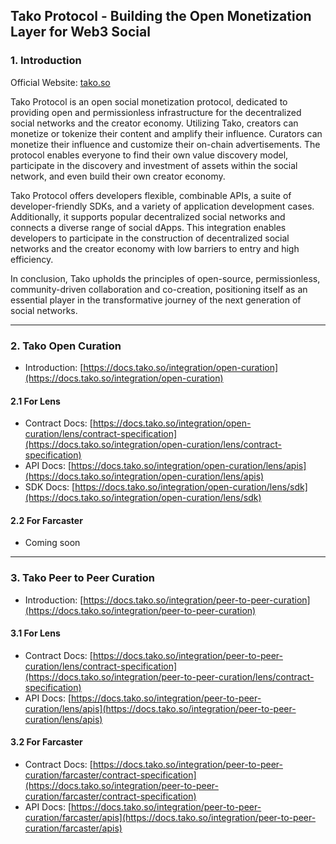 <div align="start">

## Tako Protocol - Building the Open Monetization Layer for Web3 Social

### 1. Introduction

Official Website: [tako.so](https://tako.so)

<p>
Tako Protocol is an open social monetization protocol, dedicated to providing open and permissionless infrastructure for the decentralized social networks and the creator economy. Utilizing Tako, creators can monetize or tokenize their content and amplify their influence. Curators can monetize their influence and customize their on-chain advertisements. The protocol enables everyone to find their own value discovery model, participate in the discovery and investment of assets within the social network, and even build their own creator economy.

Tako Protocol offers developers flexible, combinable APIs, a suite of developer-friendly SDKs, and a variety of application development cases. Additionally, it supports popular decentralized social networks and connects a diverse range of social dApps. This integration enables developers to participate in the construction of decentralized social networks and the creator economy with low barriers to entry and high efficiency.

In conclusion, Tako upholds the principles of open-source, permissionless, community-driven collaboration and co-creation, positioning itself as an essential player in the transformative journey of the next generation of social networks.
</p>

---

### 2. Tako Open Curation
- Introduction: [https://docs.tako.so/integration/open-curation](https://docs.tako.so/integration/open-curation)

#### 2.1 For Lens

- Contract Docs: [https://docs.tako.so/integration/open-curation/lens/contract-specification](https://docs.tako.so/integration/open-curation/lens/contract-specification)
- API Docs: [https://docs.tako.so/integration/open-curation/lens/apis](https://docs.tako.so/integration/open-curation/lens/apis)
- SDK Docs: [https://docs.tako.so/integration/open-curation/lens/sdk](https://docs.tako.so/integration/open-curation/lens/sdk)

#### 2.2 For Farcaster

- Coming soon

---

### 3. Tako Peer to Peer Curation

- Introduction: [https://docs.tako.so/integration/peer-to-peer-curation](https://docs.tako.so/integration/peer-to-peer-curation)

#### 3.1 For Lens
- Contract Docs: [https://docs.tako.so/integration/peer-to-peer-curation/lens/contract-specification](https://docs.tako.so/integration/peer-to-peer-curation/lens/contract-specification)
- API Docs: [https://docs.tako.so/integration/peer-to-peer-curation/lens/apis](https://docs.tako.so/integration/peer-to-peer-curation/lens/apis)

#### 3.2 For Farcaster
- Contract Docs: [https://docs.tako.so/integration/peer-to-peer-curation/farcaster/contract-specification](https://docs.tako.so/integration/peer-to-peer-curation/farcaster/contract-specification)
- API Docs: [https://docs.tako.so/integration/peer-to-peer-curation/farcaster/apis](https://docs.tako.so/integration/peer-to-peer-curation/farcaster/apis)

</div>
